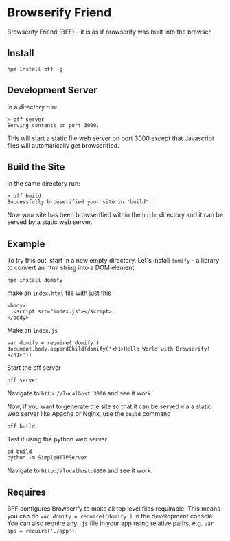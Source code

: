 Browserify Friend
======================

Browserify Friend (BFF) - it is as if browserify was built into the browser.

## Install

    npm install bff -g

## Development Server

In a directory run:

    > bff server
    Serving contents on port 3000.

This will start a static file web server on port 3000 except that Javascript files will automatically get browserified.

## Build the Site

In the same directory run:

    > bff build
    Successfully browserified your site in 'build'.

Now your site has been browserified within the `build` directory and it can be served by a static web server.

## Example

To try this out, start in a new empty directory. Let's install `domify` - a library to convert an html string into a DOM element

    npm install domify

make an `index.html` file with just this

    <body>
      <script src="index.js"></script>
    </body>

Make an `index.js`

    var domify = require('domify')
    document.body.appendChild(domify('<h1>Hello World with Browserify!</h1>'))

Start the bff server

    bff server

Navigate to `http://localhost:3000` and see it work.

Now, if you want to generate the site so that it can be served via a static web server like Apache or Nginx, use the `build` command

    bff build

Test it using the python web server

    cd build
    python -m SimpleHTTPServer

Navigate to `http://localhost:8000` and see it work.

## Requires

BFF configures Browserify to make all top level files requirable. This means you can do `var domify = require('domify')` in the development console. You can also require any `.js` file in your app using relative paths, e.g. `var app = require('./app')`.


